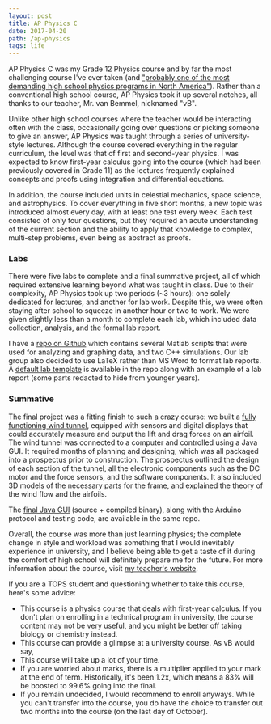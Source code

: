 ```yaml
---
layout: post
title: AP Physics C
date: 2017-04-20
path: /ap-physics
tags: life
---
```


AP Physics C was my Grade 12 Physics course and by far the most challenging course I've ever taken (and ["probably one of the most demanding high school physics programs in North America"](http://www.hmvb.org/apc.htm)). Rather than a conventional high school course, AP Physics took it up several notches, all thanks to our teacher, Mr. van Bemmel, nicknamed "vB".

Unlike other high school courses where the teacher would be interacting often with the class, occasionally going over questions or picking someone to give an answer, AP Physics was taught through a series of university-style lectures. Although the course covered everything in the regular curriculum, the level was that of first and second-year physics. I was expected to know first-year calculus going into the course (which had been previously covered in Grade 11) as the lectures frequently explained concepts and proofs using integration and differential equations.

In addition, the course included units in celestial mechanics, space science, and astrophysics. To cover everything in five short months, a new topic was introduced almost every day, with at least one test every week. Each test consisted of only four questions, but they required an acute understanding of the current section and the ability to apply that knowledge to complex, multi-step problems, even being as abstract as proofs.

### Labs

There were five labs to complete and a final summative project, all of which required extensive learning beyond what was taught in class. Due to their complexity, AP Physics took up two periods (~3 hours): one solely dedicated for lectures, and another for lab work. Despite this, we were often staying after school to squeeze in another hour or two to work. We were given slightly less than a month to complete each lab, which included data collection, analysis, and the formal lab report.

I have a [repo on Github](https://github.com/LenKagamine/AP-Physics/) which contains several Matlab scripts that were used for analyzing and graphing data, and two C++ simulations. Our lab group also decided to use LaTeX rather than MS Word to format lab reports. A [default lab template](https://github.com/LenKagamine/AP-Physics/blob/master/Lab%20Report%20Template.tex) is available in the repo along with an example of a lab report (some parts redacted to hide from younger years).

### Summative

The final project was a fitting finish to such a crazy course: we built a [fully functioning wind tunnel](/project/1315-mh-wind-tunnel), equipped with sensors and digital displays that could accurately measure and output the lift and drag forces on an airfoil. The wind tunnel was connected to a computer and controlled using a Java GUI. It required months of planning and designing, which was all packaged into a prospectus prior to construction. The prospectus outlined the design of each section of the tunnel, all the electronic components such as the DC motor and the force sensors, and the software components. It also included 3D models of the necessary parts for the frame, and explained the theory of the wind flow and the airfoils.

The [final Java GUI](https://github.com/LenKagamine/AP-Physics/tree/master/Summative) (source + compiled binary), along with the Arduino protocol and testing code, are available in the same repo.

Overall, the course was more than just learning physics; the complete change in style and workload was something that I would inevitably experience in university, and I believe being able to get a taste of it during the comfort of high school will definitely prepare me for the future. For more information about the course, visit [my teacher's website](http://www.hmvb.org/).

If you are a TOPS student and questioning whether to take this course, here's some advice:

- This course is a physics course that deals with first-year calculus. If you don't plan on enrolling in a technical program in university, the course content may not be very useful, and you might be better off taking biology or chemistry instead.
- This course can provide a glimpse at a university course. As vB would say,
- This course will take up a lot of your time.
- If you are worried about marks, there is a multiplier applied to your mark at the end of term. Historically, it's been 1.2x, which means a 83% will be boosted to 99.6% going into the final.
- If you remain undecided, I would recommend to enroll anyways. While you can't transfer into the course, you do have the choice to transfer out two months into the course (on the last day of October).
